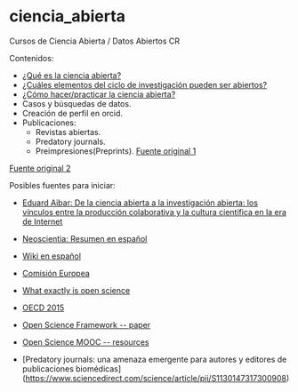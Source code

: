# ciencia_abierta
Cursos de Ciencia Abierta / Datos Abiertos CR


Contenidos: 

- [¿Qué es la ciencia abierta?](https://github.com/malfaro2/ciencia_abierta/blob/master/%C2%BFQu%C3%A9%3F.Rmd#qu%C3%A9-es-la-ciencia-abierta)
- [¿Cuáles elementos del ciclo de investigación pueden ser abiertos?](https://github.com/malfaro2/ciencia_abierta/blob/master/%C2%BFCu%C3%A1les%3F.Rmd)
- [¿Cómo hacer/practicar la ciencia abierta?](https://github.com/joselatrans/ciencia_abierta/blob/master/%C2%BFComo%3F)
- Casos y búsquedas de datos. 
- Creación de perfil en orcid.
- Publicaciones:
	- Revistas abiertas.
	- Predatory journals.
	- Preimpresiones(Preprints).
[Fuente original 1](https://www.slideshare.net/sjDCC/open-science-55575211)

[Fuente original 2](https://www.fosteropenscience.eu/learning/introduction-to-open-science/#/id/598dd7835720060b1fcdf8b4)

Posibles fuentes para iniciar:

- [Eduard Aibar: De la ciencia abierta a la investigación abierta: los vínculos entre la producción colaborativa y la cultura científica en la era de Internet](https://www.uoc.edu/webs/eaibar/_resources/documents/Aibar_hibri.pdf)

- [Neoscientia: Resumen en español](http://www.neoscientia.com/ciencia-abierta/)

- [Wiki en español](https://es.wikipedia.org/wiki/Ciencia_abierta)

- [Comisión Europea](http://ec.europa.eu/programmes/horizon2020/en/h2020-section/open-science-open-access)

- [What exactly is open science](http://openscience.org/what-exactly-is-open-science/)

- [OECD 2015](http://wiki.lib.sun.ac.za/images/0/02/Open-science-oecd.pdf)

- [Open Science Framework -- paper](https://www.ncbi.nlm.nih.gov/pmc/articles/PMC5370619/)

- [Open Science MOOC -- resources](https://opensciencemooc.eu/open-science-resources/)

- [Predatory journals: una amenaza emergente para autores y editores de publicaciones biomédicas] (https://www.sciencedirect.com/science/article/pii/S1130147317300908)

